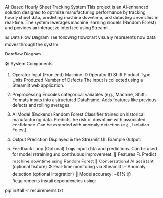  AI-Based Hourly Sheet Tracking System
This project is an AI-enhanced solution designed to optimize manufacturing performance by tracking hourly sheet data, predicting machine downtime, and detecting anomalies in real-time. The system leverages machine learning models (Random Forest) and provides an interactive interface using Streamlit.

📊 Data Flow Diagram
The following flowchart visually represents how data moves through the system:

Dataflow Diagram

🛠 System Components
1. Operator Input (Frontend)
Machine ID
Operator ID
Shift
Product Type
Units Produced
Number of Defects
The input is collected using a Streamlit web application.

2. Preprocessing
Encodes categorical variables (e.g., Machine, Shift).
Formats inputs into a structured DataFrame.
Adds features like previous defects and rolling averages.
3. AI Model (Backend)
Random Forest Classifier trained on historical manufacturing data.
Predicts the risk of downtime with associated confidence.
Can be extended with anomaly detection (e.g., Isolation Forest).
4. Output Prediction
Displayed in the Streamlit UI.
Example Output:

5. Feedback Loop (Optional)
Logs input data and predictions.
Can be used for model retraining and continuous improvement.
🚀 Features
🔍 Predict machine downtime using Random Forest
💬 Conversational AI assistant (optional feature)
⚙️ Real-time monitoring via Streamlit
📈 Anomaly detection (optional integration)
🧪 Model accuracy: ~81%
📦 Requirements
Install dependencies using:

pip install -r requirements.txt
